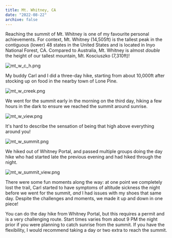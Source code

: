 ```yaml
---
title: Mt. Whitney, CA
date: "2022-08-22"
archive: false
---
```


Reaching the summit of Mt. Whitney is one of my favourite personal achievements. For context, Mt. Whitney (14,505ft) is
the tallest peak in the contiguous (lower) 48 states in the United States and is located in Inyo National Forest, CA. Compared to Australia, Mt. Whitney is almost *double* the height of our tallest mountain, Mt. Kosciuszko (7,310ft)!

![mt_w_c_h.png](mt_w_c_h.png)

My buddy Carl and I did a three-day hike, starting from about 10,000ft after stocking up on food in the nearby town of Lone Pine.

![mt_w_creek.png](mt_w_creek.png)

We went for the summit early in the morning on the third day, hiking a few hours in the dark to ensure we reached the summit
around sunrise.

![mt_w_view.png](mt_w_view.png)

It's hard to describe the sensation of being that high above everything around you!

![mt_w_summit.png](mt_w_summit.png)

We hiked out of Whitney Portal, and passed multiple groups doing the day hike who had started late the previous evening
and had hiked through the night.

![mt_w_summit_view.png](mt_w_summit_view.png)

There were some fun moments along the way: at one point we completely lost the trail, Carl started to have symptoms of altitude sickness the night before we went for the summit, *and* I had issues with my shoes that same day. Despite the challenges and moments, we made it up and down in one piece!

You can do the day hike from Whitney Portal, but this requires a permit and is a very challenging route. Start times varies from about 9 PM the night prior if you were planning to catch sunrise from the summit. If you have the flexibility, I would recommend taking a day or two extra to reach the summit.
